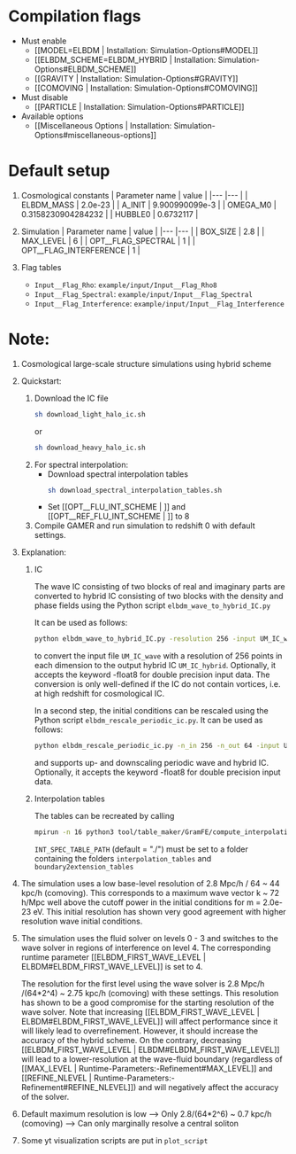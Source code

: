 # Compilation flags
- Must enable
   - [[MODEL=ELBDM | Installation: Simulation-Options#MODEL]]
   - [[ELBDM_SCHEME=ELBDM_HYBRID | Installation: Simulation-Options#ELBDM_SCHEME]]
   - [[GRAVITY | Installation: Simulation-Options#GRAVITY]]
   - [[COMOVING | Installation: Simulation-Options#COMOVING]]
- Must disable
   - [[PARTICLE | Installation: Simulation-Options#PARTICLE]]
- Available options
   - [[Miscellaneous Options | Installation: Simulation-Options#miscellaneous-options]]


# Default setup
1. Cosmological constants
   | Parameter name | value              |
   |---             |---                 |
   | ELBDM_MASS     | 2.0e-23            |
   | A_INIT         | 9.900990099e-3     |
   | OMEGA_M0       | 0.3158230904284232 |
   | HUBBLE0        | 0.6732117          |

2. Simulation
   | Parameter name         | value |
   |---                     |---    |
   | BOX_SIZE               | 2.8   |
   | MAX_LEVEL              | 6     |
   | OPT__FLAG_SPECTRAL     | 1     |
   | OPT__FLAG_INTERFERENCE | 1     |

3. Flag tables
   * `Input__Flag_Rho`:           `example/input/Input__Flag_Rho8`
   * `Input__Flag_Spectral`:      `example/input/Input__Flag_Spectral`
   * `Input__Flag_Interference`:  `example/input/Input__Flag_Interference`


Note:
========================================
1. Cosmological large-scale structure simulations using hybrid scheme

2. Quickstart:
   1. Download the IC file
      ```bash
      sh download_light_halo_ic.sh
      ```
      or
      ```bash
      sh download_heavy_halo_ic.sh
      ```
   2. For spectral interpolation:
      -  Download spectral interpolation tables
         ```bash
         sh download_spectral_interpolation_tables.sh
         ```
      -  Set [[OPT__FLU_INT_SCHEME | ]] and [[OPT__REF_FLU_INT_SCHEME | ]] to 8
   3. Compile GAMER and run simulation to redshift 0 with default settings.

4. Explanation:
   1. IC

      The wave IC consisting of two blocks of real and imaginary parts are converted to hybrid IC
      consisting of two blocks with the density and phase fields using the Python script `elbdm_wave_to_hybrid_IC.py`

      It can be used as follows:
      ```bash
      python elbdm_wave_to_hybrid_IC.py -resolution 256 -input UM_IC_wave -output UM_IC_hybrid
      ```
      to convert the input file `UM_IC_wave` with a resolution of 256 points in each dimension to the output hybrid IC `UM_IC_hybrid`. Optionally, it accepts the keyword -float8 for double precision input data.
      The conversion is only well-defined if the IC do not contain vortices, i.e. at high redshift for cosmological IC.

      In a second step, the initial conditions can be rescaled using the Python script `elbdm_rescale_periodic_ic.py`.
      It can be used as follows:
      ```bash
      python elbdm_rescale_periodic_ic.py -n_in 256 -n_out 64 -input UM_IC_high_resolution -output UM_IC_low_resolution
      ```
      and supports up- and downscaling periodic wave and hybrid IC. Optionally, it accepts the keyword -float8 for double precision input data.
   2. Interpolation tables

      The tables can be recreated by calling
      ```bash
      mpirun -n 16 python3 tool/table_maker/GramFE/compute_interpolation_tables.py
      ```
      `INT_SPEC_TABLE_PATH` (default = "./") must be set to a folder containing the folders `interpolation_tables` and `boundary2extension_tables`

3. The simulation uses a low base-level resolution of 2.8 Mpc/h / 64 ~ 44 kpc/h (comoving).
   This corresponds to a maximum wave vector k ~ 72 h/Mpc well above the cutoff power in the initial conditions for m = 2.0e-23 eV. This initial resolution has shown very good agreement with higher resolution wave initial conditions.

4. The simulation uses the fluid solver on levels 0 - 3 and switches to the wave solver in regions of interference on level 4.
   The corresponding runtime parameter [[ELBDM_FIRST_WAVE_LEVEL | ELBDM#ELBDM_FIRST_WAVE_LEVEL]] is set to 4.

   The resolution for the first level using the wave solver is 2.8 Mpc/h /(64*2^4) ~ 2.75 kpc/h (comoving) with these settings.
   This resolution has shown to be a good compromise for the starting resolution of the wave solver.
   Note that increasing [[ELBDM_FIRST_WAVE_LEVEL | ELBDM#ELBDM_FIRST_WAVE_LEVEL]] will affect performance since it will likely lead to overrefinement. However, it should increase the accuracy of the hybrid scheme.
   On the contrary, decreasing [[ELBDM_FIRST_WAVE_LEVEL | ELBDM#ELBDM_FIRST_WAVE_LEVEL]] will lead to a lower-resolution at the wave-fluid boundary (regardless of [[MAX_LEVEL | Runtime-Parameters:-Refinement#MAX_LEVEL]] and [[REFINE_NLEVEL | Runtime-Parameters:-Refinement#REFINE_NLEVEL]]) and will negatively affect the accuracy of the solver.

3. Default maximum resolution is low
   --> Only 2.8/(64*2^6) ~ 0.7 kpc/h (comoving)
   --> Can only marginally resolve a central soliton

4. Some yt visualization scripts are put in `plot_script`
